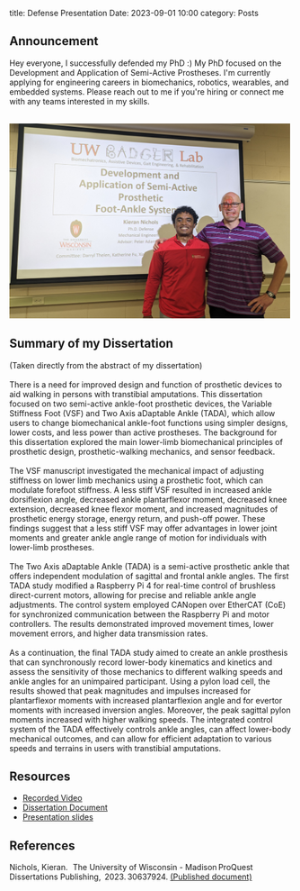 ﻿title: Defense Presentation
Date: 2023-09-01 10:00
category: Posts

## Announcement
Hey everyone, I successfully defended my PhD :) My PhD focused on the Development and Application of Semi-Active Prostheses. I'm currently applying for engineering careers in biomechanics, robotics, wearables, and embedded systems. 
Please reach out to me if you're hiring or connect me with any teams interested in my skills.
</br></br> 

<img src=images/post_defense_photo_v1.jpg width="500" height="346">

## Summary of my Dissertation
(Taken directly from the abstract of my dissertation) </br></br>
There is a need for improved design and function of prosthetic devices to aid walking in persons with transtibial amputations. 
This dissertation focused on two semi-active ankle-foot prosthetic devices, the Variable Stiffness Foot (VSF) and Two Axis aDaptable Ankle (TADA), 
which allow users to change biomechanical ankle-foot functions using simpler designs, lower costs, and less power than active prostheses. 
The background for this dissertation explored the main lower-limb biomechanical principles of prosthetic design, prosthetic-walking mechanics, 
and sensor feedback. </br></br>
The VSF manuscript investigated the mechanical impact of adjusting stiffness on lower limb mechanics using a prosthetic foot, 
which can modulate forefoot stiffness. A less stiff VSF resulted in increased ankle dorsiflexion angle, decreased ankle plantarflexor moment, 
decreased knee extension, decreased knee flexor moment, and increased magnitudes of prosthetic energy storage, energy return, and push-off power. 
These findings suggest that a less stiff VSF may offer advantages in lower joint moments and greater ankle angle range of motion for individuals 
with lower-limb prostheses. </br></br>
The Two Axis aDaptable Ankle (TADA) is a semi-active prosthetic ankle that offers independent modulation of sagittal 
and frontal ankle angles. The first TADA study modified a Raspberry Pi 4 for real-time control of brushless direct-current motors, allowing for 
precise and reliable ankle angle adjustments. The control system employed CANopen over EtherCAT (CoE) for synchronized communication between the 
Raspberry Pi and motor controllers. The results demonstrated improved movement times, lower movement errors, and higher data transmission rates. </br></br>
As a continuation, the final TADA study aimed to create an ankle prosthesis that can synchronously record lower-body kinematics and kinetics and 
assess the sensitivity of those mechanics to different walking speeds and ankle angles for an unimpaired participant. Using a pylon load cell, 
the results showed that peak magnitudes and impulses increased for plantarflexor moments with increased plantarflexion angle and for evertor moments 
with increased inversion angles. Moreover, the peak sagittal pylon moments increased with higher walking speeds. The integrated control system of 
the TADA effectively controls ankle angles, can affect lower-body mechanical outcomes, and can allow for efficient adaptation to various speeds and 
terrains in users with transtibial amputations.

## Resources
- [Recorded Video](https://www.youtube.com/watch?v=0yTclz5rqWc&ab_channel=KieranNichols)
- [Dissertation Document](https://github.com/kieran-nichols/kieran-nichols.github.io/blob/main/content/docs/Dissertation_submission.pdf)
- [Presentation slides](https://github.com/kieran-nichols/kieran-nichols.github.io/blob/main/content/docs/Defense_presentation.pdf)

## References
Nichols, Kieran.   The University of Wisconsin - Madison ProQuest Dissertations Publishing,  2023. 30637924.  [(Published document)](https://www.proquest.com/docview/2858207421)